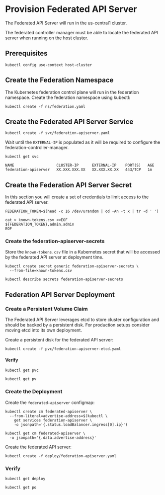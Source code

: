 # Provision Federated API Server

The Federated API Server will run in the us-central1 cluster.

The federated controller manager must be able to locate the federated API server when running on the host cluster.

## Prerequisites

```
kubectl config use-context host-cluster
```

## Create the Federation Namespace

The Kubernetes federation control plane will run in the federation namespace. Create the federation namespace using kubectl:

```
kubectl create -f ns/federation.yaml
```

## Create the Federated API Server Service

```
kubectl create -f svc/federation-apiserver.yaml
```

Wait until the `EXTERNAL-IP` is populated as it will be required to configure the federation-controller-manager.

```
kubectl get svc 
```

```
NAME                   CLUSTER-IP      EXTERNAL-IP    PORT(S)   AGE
federation-apiserver   XX.XXX.XXX.XX   XX.XXX.XX.XX   443/TCP   1m
```

## Create the Federation API Server Secret

In this section you will create a set of credentials to limit access to the federated API server.

```
FEDERATION_TOKEN=$(head -c 16 /dev/urandom | od -An -t x | tr -d ' ')
```

```
cat > known-tokens.csv <<EOF
${FEDERATION_TOKEN},admin,admin
EOF
```

### Create the federation-apiserver-secrets

Store the `known-tokens.csv` file in a Kubernetes secret that will be accessed by the federated API server at deployment time.

```
kubectl create secret generic federation-apiserver-secrets \
  --from-file=known-tokens.csv
```

```
kubectl describe secrets federation-apiserver-secrets
```

## Federation API Server Deployment

### Create a Persistent Volume Claim

The Federated API Server leverages etcd to store cluster configuration and should be backed by a persistent disk. For production setups consider moving etcd into its own deployment.

Create a persistent disk for the federated API server:

```
kubectl create -f pvc/federation-apiserver-etcd.yaml
```

#### Verify

```
kubectl get pvc
```

```
kubectl get pv
```

### Create the Deployment

Create the `federated-apiserver` configmap:

```
kubectl create cm federated-apiserver \
  --from-literal=advertise-address=$(kubectl \
    get services federation-apiserver \
    -o jsonpath='{.status.loadBalancer.ingress[0].ip}')
```

```
kubectl get cm federated-apiserver \
  -o jsonpath='{.data.advertise-address}'
```

Create the federated API server:

```
kubectl create -f deploy/federation-apiserver.yaml
```

### Verify

```
kubectl get deploy
```

```
kubectl get po
```
